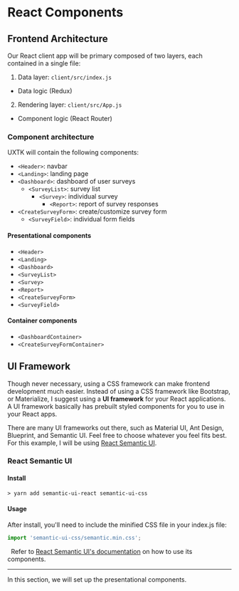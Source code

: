 # React Components
## Frontend Architecture 
Our React client app will be primary composed of two layers, each contained in a single file:
1. Data layer: `client/src/index.js`
  - Data logic (Redux)
2. Rendering layer: `client/src/App.js`
  - Component logic (React Router)

### Component architecture
UXTK will contain the following components:
- `<Header>`: navbar 
- `<Landing>`: landing page
- `<Dashboard>`: dashboard of user surveys 
  - `<SurveyList>`: survey list
    - `<Survey>`: individual survey 
      - `<Report>`: report of survey responses
- `<CreateSurveyForm>`: create/customize survey form 
  - `<SurveyField>`: individual form fields

#### Presentational components
- `<Header>`
- `<Landing>` 
- `<Dashboard>`
- `<SurveyList>`
- `<Survey>`
- `<Report>`  
- `<CreateSurveyForm>`
- `<SurveyField>`

#### Container components
- `<DashboardContainer>`
- `<CreateSurveyFormContainer>`

## UI Framework
Though never necessary, using a CSS framework can make frontend development much easier. Instead of using a CSS framework like Bootstrap, or Materialize, I suggest using a **UI framework** for your React applications. A UI framework basically has prebuilt styled components for you to use in your React apps. 

There are many UI frameworks out there, such as Material UI, Ant Design, Blueprint, and Semantic UI. Feel free to choose whatever you feel fits best. For this example, I will be using [React Semantic UI](https://react.semantic-ui.com/).

### React Semantic UI
#### Install
```
> yarn add semantic-ui-react semantic-ui-css
```

#### Usage 
After install, you'll need to include the minified CSS file in your index.js file:
```jsx
import 'semantic-ui-css/semantic.min.css';
```

  Refer to [React Semantic UI's documentation](https://react.semantic-ui.com/) on how to use its components. 
___
In this section, we will set up the presentational components.